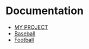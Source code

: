 Documentation
=============

* [MY PROJECT](../README.md)
* [Baseball](baseball/README.md)
* [Football](football/README.md)